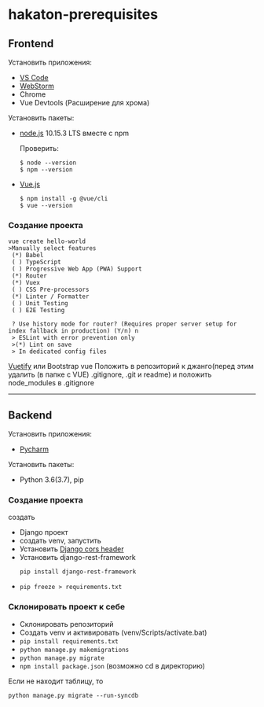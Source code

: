 # hakaton-prerequisites

## Frontend
Установить приложения:
+ [VS Code](https://code.visualstudio.com/)  
+ [WebStorm](https://www.jetbrains.com/webstorm/)
+ Chrome
+ Vue Devtools (Расширение для хрома)

Установить пакеты:
+ [node.js](https://nodejs.org/) 10.15.3 LTS вместе с npm

  Проверить: 
  ~~~
  $ node --version
  $ npm --version
  ~~~
+ [Vue.js](https://cli.vuejs.org/guide/installation.html) 
  ~~~
  $ npm install -g @vue/cli
  $ vue --version
  ~~~
  
  
### Создание проекта
~~~
vue create hello-world
>Manually select features
 (*) Babel
 ( ) TypeScript
 ( ) Progressive Web App (PWA) Support
 (*) Router
 (*) Vuex
 ( ) CSS Pre-processors
 (*) Linter / Formatter
 ( ) Unit Testing
 ( ) E2E Testing
 
 ? Use history mode for router? (Requires proper server setup for index fallback in production) (Y/n) n
 > ESLint with error prevention only
 >(*) Lint on save
 > In dedicated config files
~~~

[Vuetify](https://www.youtube.com/watch?v=taLKQfoS87I&list=PL4cUxeGkcC9iCKx06qSncuvEPZ7x1UnKD&index=6&t=0s) или Bootstrap vue
Положить в репозиторий к джанго(перед этим удалить (в папке с VUE) .gitignore, .git и readme) 
и положить node_modules в .gitignore

  ---
## Backend
Установить приложения:
+ [Pycharm](https://www.jetbrains.com/pycharm/)

Установить пакеты:
+ Python 3.6(3.7), pip

### Создание проекта
создать 
+ Django проект
+ создать venv, запустить
+ Установить [Django cors header](https://pypi.org/project/django-cors-headers/)
+ Установить django-rest-framework
   ~~~
   pip install django-rest-framework
   ~~~
+ `pip freeze > requirements.txt`

### Склонировать проект к себе
+ Склонировать репозиторий
+ Cоздать venv и активировать (venv/Scripts/activate.bat)
+ `pip install requirements.txt`
+ `python manage.py makemigrations`
+ `python manage.py migrate`
+ `npm install package.json` (возможно cd в директорию) 

Если не находит таблицу, то

`python manage.py migrate --run-syncdb`
